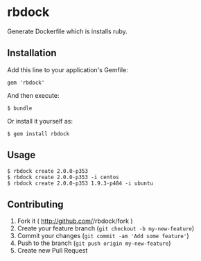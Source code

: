 # rbdock

Generate Dockerfile which is installs ruby.

## Installation

Add this line to your application's Gemfile:

    gem 'rbdock'

And then execute:

    $ bundle

Or install it yourself as:

    $ gem install rbdock

## Usage

```
$ rbdock create 2.0.0-p353
$ rbdock create 2.0.0-p353 -i centos
$ rbdock create 2.0.0-p353 1.9.3-p484 -i ubuntu
```


## Contributing

1. Fork it ( http://github.com/<my-github-username>/rbdock/fork )
2. Create your feature branch (`git checkout -b my-new-feature`)
3. Commit your changes (`git commit -am 'Add some feature'`)
4. Push to the branch (`git push origin my-new-feature`)
5. Create new Pull Request
